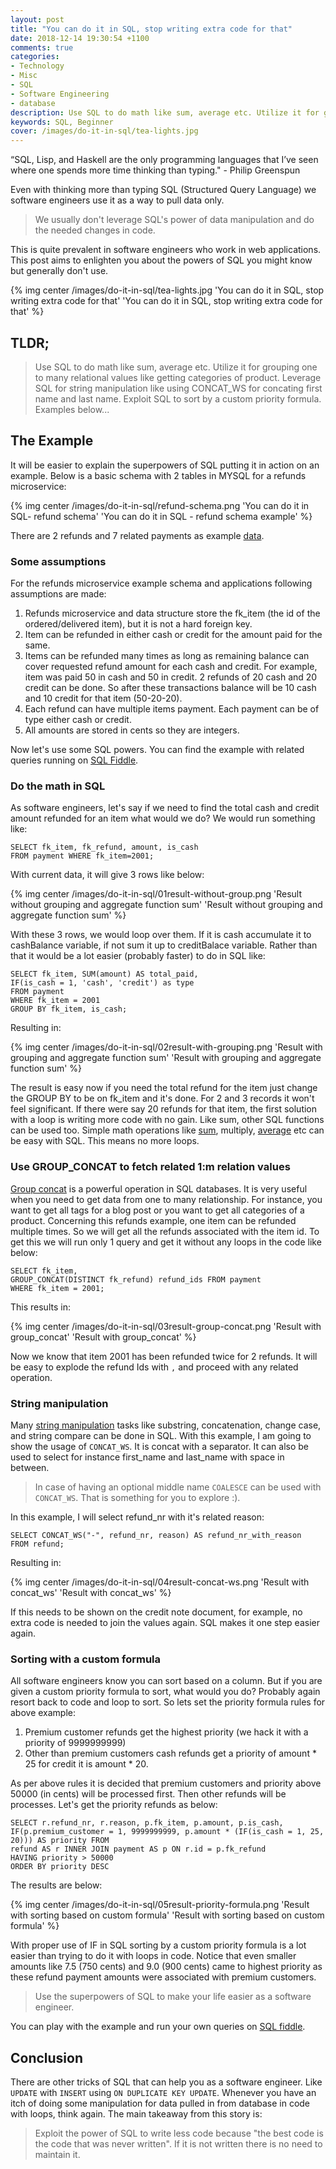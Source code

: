 ```yaml
---
layout: post
title: "You can do it in SQL, stop writing extra code for that"
date: 2018-12-14 19:30:54 +1100
comments: true
categories: 
- Technology
- Misc
- SQL
- Software Engineering
- database
description: Use SQL to do math like sum, average etc. Utilize it for grouping one to many relational values like getting categories of product. Leverage SQL for string manipulation like using CONCAT_WS for...
keywords: SQL, Beginner
cover: /images/do-it-in-sql/tea-lights.jpg
---
```


“SQL, Lisp, and Haskell are the only programming languages that I’ve seen where one spends more time thinking than typing." - Philip Greenspun

Even with thinking more than typing SQL (Structured Query Language) we software engineers use it as a way to pull data only. 

> We usually don't leverage SQL's power of data manipulation and do the needed changes in code. 

This is quite prevalent in software engineers who work in web applications. This post aims to enlighten you about the powers of SQL you might know but generally don't use.

{% img center /images/do-it-in-sql/tea-lights.jpg 'You can do it in SQL, stop writing extra code for that' 'You can do it in SQL, stop writing extra code for that' %}
<!-- more -->

## TLDR;

> Use SQL to do math like sum, average etc. Utilize it for grouping one to many relational values like getting categories of product. Leverage SQL for string manipulation like using CONCAT_WS for concating first name and last name. Exploit SQL to sort by a custom priority formula. Examples below...

## The Example

It will be easier to explain the superpowers of SQL putting it in action on an example. Below is a basic schema with 2 tables in MYSQL for a refunds microservice:

{% img center /images/do-it-in-sql/refund-schema.png 'You can do it in SQL- refund schema' 'You can do it in SQL - refund schema example' %}

There are 2 refunds and 7 related payments as example [data](http://sqlfiddle.com/#!9/b242d/5).

### Some assumptions

For the refunds microservice example schema and applications following assumptions are made:

1. Refunds microservice and data structure store the fk_item (the id of the ordered/delivered item), but it is not a hard foreign key.
1. Item can be refunded in either cash or credit for the amount paid for the same. 
1. Items can be refunded many times as long as remaining balance can cover requested refund amount for each cash and credit. For example, item was paid 50 in cash and 50 in credit. 2 refunds of 20 cash and 20 credit can be done. So after these transactions balance will be 10 cash and 10 credit for that item (50-20-20).
1. Each refund can have multiple items payment. Each payment can be of type either cash or credit.
1. All amounts are stored in cents so they are integers.

Now let's use some SQL powers. You can find the example with related queries running on [SQL Fiddle](http://sqlfiddle.com/#!9/b242d/5).

### Do the math in SQL

As software engineers, let's say if we need to find the total cash and credit amount refunded for an item what would we do? We would run something like:

```
SELECT fk_item, fk_refund, amount, is_cash 
FROM payment WHERE fk_item=2001;
```  
With current data, it will give 3 rows like below:

{% img center /images/do-it-in-sql/01result-without-group.png 'Result without grouping and aggregate function sum' 'Result without grouping and aggregate function sum' %}


With these 3 rows, we would loop over them. If it is cash accumulate it to cashBalance variable, if not sum it up to creditBalace variable. Rather than that it would be a lot easier (probably faster) to do in SQL like:

```
SELECT fk_item, SUM(amount) AS total_paid, 
IF(is_cash = 1, 'cash', 'credit') as type
FROM payment 
WHERE fk_item = 2001 
GROUP BY fk_item, is_cash;
```  

Resulting in:

{% img center /images/do-it-in-sql/02result-with-grouping.png 'Result with grouping and aggregate function sum' 'Result with grouping and aggregate function sum' %}

The result is easy now if you need the total refund for the item just change the GROUP BY to be on fk_item and it's done. For 2 and 3 records it won't feel significant. If there were say 20 refunds for that item, the first solution with a loop is writing more code with no gain.  Like sum, other SQL functions can be used too. Simple math operations like [sum](https://www.w3schools.com/sql/func_mysql_sum.asp), multiply, [average](https://www.w3schools.com/sql/func_mysql_avg.asp) etc can be easy with SQL. This means no more loops.

### Use GROUP_CONCAT to fetch related 1:m relation values

[Group concat](http://www.mysqltutorial.org/mysql-group_concat/) is a powerful operation in SQL databases. It is very useful when you need to get data from one to many relationship. For instance, you want to get all tags for a blog post or you want to get all categories of a product. Concerning this refunds example, one item can be refunded multiple times. So we will get all the refunds associated with the item id. To get this we will run only 1 query and get it without any loops in the code like below:

```
SELECT fk_item, 
GROUP_CONCAT(DISTINCT fk_refund) refund_ids FROM payment
WHERE fk_item = 2001;
```
This results in:

{% img center /images/do-it-in-sql/03result-group-concat.png 'Result with group_concat' 'Result with group_concat' %}

Now we know that item 2001 has been refunded twice for 2 refunds. It will be easy to explode the refund Ids with `,` and proceed with any related operation.

### String manipulation

Many [string manipulation](https://dev.mysql.com/doc/refman/8.0/en/string-functions.html) tasks like substring, concatenation, change case, and string compare can be done in SQL. With this example, I am going to show the usage of `CONCAT_WS`. It is concat with a separator. It can also be used to select for instance first_name and last_name with space in between. 

> In case of having an optional middle name `COALESCE` can be used with `CONCAT_WS`. That is something for you to explore :).

In this example, I will select refund_nr with it's related reason:

```
SELECT CONCAT_WS("-", refund_nr, reason) AS refund_nr_with_reason
FROM refund;
```

Resulting in:

{% img center /images/do-it-in-sql/04result-concat-ws.png 'Result with concat_ws' 'Result with concat_ws' %}

If this needs to be shown on the credit note document, for example, no extra code is needed to join the values again. SQL makes it one step easier again.

### Sorting with a custom formula

All software engineers know you can sort based on a column. But if you are given a custom priority formula to sort, what would you do? Probably again resort back to code and loop to sort. So lets set the priority formula rules for above example:

1. Premium customer refunds get the highest priority (we hack it with a priority of 9999999999)
1. Other than premium customers cash refunds get a priority of amount * 25 for credit it is amount * 20.

As per above rules it is decided that premium customers and priority above 50000 (in cents) will be processed first. Then other refunds will be processes. Let's get the priority refunds as below:

```
SELECT r.refund_nr, r.reason, p.fk_item, p.amount, p.is_cash, 
IF(p.premium_customer = 1, 9999999999, p.amount * (IF(is_cash = 1, 25, 20))) AS priority FROM 
refund AS r INNER JOIN payment AS p ON r.id = p.fk_refund
HAVING priority > 50000
ORDER BY priority DESC
``` 

The results are below:

{% img center /images/do-it-in-sql/05result-priority-formula.png 'Result with sorting based on custom formula' 'Result with sorting based on custom formula' %}

With proper use of IF in SQL sorting by a custom priority formula is a lot easier than trying to do it with loops in code. Notice that even smaller amounts like 7.5 (750 cents) and 9.0 (900 cents) came to highest priority as these refund payment amounts were associated with premium customers.

> Use the superpowers of SQL to make your life easier as a software engineer. 

You can play with the example and run your own queries on [SQL fiddle](http://sqlfiddle.com/#!9/b242d/5).

## Conclusion

There are other tricks of SQL that can help you as a software engineer. Like `UPDATE` with `INSERT` using `ON DUPLICATE KEY UPDATE`. Whenever you have an itch of doing some manipulation for data pulled in from database in code with loops, think again. The main takeaway from this story is:

> Exploit the power of SQL to write less code because "the best code is the code that was never written". If it is not written there is no need to maintain it.
